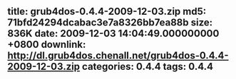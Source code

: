 title: grub4dos-0.4.4-2009-12-03.zip
md5: 71bfd24294dcabac3e7a8326bb7ea88b
size: 836K
date: 2009-12-03 14:04:49.000000000 +0800
downlink: http://dl.grub4dos.chenall.net/grub4dos-0.4.4-2009-12-03.zip
categories: 0.4.4
tags: 0.4.4
---

